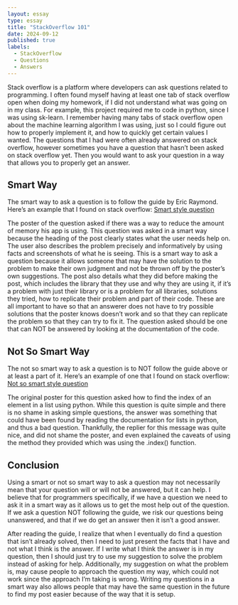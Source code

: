 ```yaml
---
layout: essay
type: essay
title: "StackOverflow 101"
date: 2024-09-12
published: true
labels:
  - StackOverflow
  - Questions
  - Answers
---
```


Stack overflow is a platform where developers can ask questions related to programming. I often found myself having at least one tab of stack overflow open when doing my homework, if I did not understand what was going on in my class. For example, this project<link> required me to code in python, since I was using sk-learn. I remember having many tabs of stack overflow open about the machine learning algorithm I was using, just so I could figure out how to properly implement it, and how to quickly get certain values I wanted. The questions that I had were often already answered on stack overflow, however sometimes you have a question that hasn’t been asked on stack overflow yet. Then you would want to ask your question in a way that allows you to properly get an answer. 

## Smart Way 
The smart way to ask a question is to follow the guide<link> by Eric Raymond. Here’s an example that I found on stack overflow: [Smart style question](https://stackoverflow.com/questions/78946191/massive-memory-spikes-in-react-native-when-images-are-rendered-in-a-list)

The poster of the question asked if there was a way to reduce the amount of memory his app is using. This question was asked in a smart way because the heading of the post clearly states what the user needs help on. The user also describes the problem precisely and informatively by using facts and screenshots of what he is seeing. This is a smart way to ask a question because it allows someone that may have the solution to the problem to make their own judgment and not be thrown off by the poster’s own suggestions. The post also details what they did before making the post, which includes the library that they use and why they are using it, if it’s a problem with just their library or is a problem for all libraries, solutions they tried, how to replicate their problem and part of their code. These are all important to have so that an answerer does not have to try possible solutions that the poster knows doesn’t work and so that they can replicate the problem so that they can try to fix it. The question asked should be one that can NOT be answered by looking at the documentation of the code.

## Not So Smart Way
The not so smart way to ask a question is to NOT follow the guide above or at least a part of it. Here’s an example of one that I found on stack overflow: [Not so smart style question](https://stackoverflow.com/questions/176918/how-to-find-the-index-for-a-given-item-in-a-list/176921#176921)

The original poster for this question asked how to find the index of an element in a list using python. While this question is quite simple and there is no shame in asking simple questions, the answer was something that could have been found by reading the documentation for lists in python, and thus a bad question. Thankfully, the replier for this message was quite nice, and did not shame the poster, and even explained the caveats of using the method they provided which was using the .index() function.

## Conclusion
Using a smart or not so smart way to ask a question may not necessarily mean that your question will or will not be answered, but it can help. I believe that for programmers specifically, if we have a question we need to ask it in a smart way as it allows us to get the most help out of the question. If we ask a question NOT following the guide, we risk our questions being unanswered, and that if we do get an answer then it isn’t a good answer. 

After reading the guide, I realize that when I eventually do find a question that isn’t already solved, then I need to just present the facts that I have and not what I think is the answer. If I write what I think the answer is in my question, then I should just try to use my suggestion to solve the problem instead of asking for help. Additionally, my suggestion on what the problem is, may cause people to approach the question my way, which could not work since the approach I’m taking is wrong. Writing my questions in a smart way also allows people that may have the same question in the future to find my post easier because of the way that it is setup.
